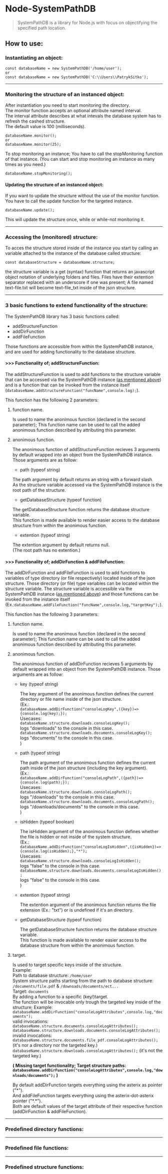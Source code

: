 # Node-SystemPathDB

> SystemPathDB is a library for Node.js with focus on objectifying the specified path location.

## How to use:

### Instantiating an object:

    const databaseName = new SystemPathDB('/home/user');
    or
    const databaseName = new SystemPathDB('C:\\Users\\PatrykSitko');

---

### Monitoring the structure of an instanced object:

After instantiation you need to start monitoring the directory.
<br>
The monitor function accepts an optional attribute named interval.
<br>
The interval attribute describes at what intevals the database system has to refresh the cashed structure.
<br>
The default value is 100 (milliseconds).

    databaseName.monitor();
    or
    databaseName.monitor(25);

To stop monitoring an instance; You have to call the stopMonitoring function of that instance.
(You can start and stop monitoring an instance as many times as you need.)

    databaseName.stopMonitoring();

#### Updating the structure of an instanced object:

If you want to update the structure without the use of the monitor function. You have to call the update function for the targeted instance.

    databaseName.update();

This will update the structure once, while or while-not monitoring it.

---

### Accessing the (monitored) structure:

To acces the structure stored inside of the instance you start by calling an variable attached to the instance of the database called structure:

    const databaseStructure = databaseName.structure;

the structure variable is a get (syntax) function that returns an javascript object notation of underlying folders and files. Files have their extention separator replaced with an underscore if one was present; A file named text-file.txt will become text-file_txt inside of the json structure.

---

### 3 basic functions to extend functionality of the structure:

The SystemPathDB library has 3 basic functions called:

- addStructureFunction
- addDirFunction
- addFileFunction

Those functions are accessible from within the SystemPathDB instance,
<br>
and are used for adding functionality to the database structure.

#### >>> Functionality of; addStructureFunction:

The addStructureFunction is used to add functions to the structure variable that can be accessed via the SystemPathDB instance ([as mentioned above](#accessing-the-monitored-structure)) and is a function that can be invoked from the instance itself (`databaseName.addStructureFunction("funcName",console.log);`).

This function has the following 2 parameters:

1. function name.

   Is used to name the anonimous function (declared in the second parameter); This function name can be used to call the added anonimous function described by attributing this parameter.

2. anonimous function.

   The anonimous function of addStructureFunction recieves 3 arguments by default wrapped into an object from the SystemPathDB instance. Those arguments are as follow:

   - path (typeof string)

   The path argument by default returns an string with a forward slash.
   <br>
   As the structure variable accessed via the SystemPathDB instance is the root path of the structure.

   - getDatabaseStructure (typeof function)

   The getDatabaseStructure function returns the database structure variable.
   <br>
   This function is made available to render easier access to the database structure from within the anonimous function.

   - extention (typeof string)

   The extention argument by default returns null.
   <br>
   (The root path has no extention.)

#### >>> Functionality of; addDirFunction & addFileFunction:

The addDirFunction and addFileFunction is used to add functions to variables of type directory (or file respectively) located inside of the json structure. Those directory (or file) type variables can be located within the structure variable. The structure variable is accessible via the SystemPathDB instance ([as mentioned above](#accessing-the-monitored-structure)) and those functions can be invoked from the instance itself (Ex.:`databaseName.addFileFunction("funcName",console.log,"targetKey");`).

This function has the following 3 parameters:

1. function name.

   Is used to name the anonimous function (declared in the second parameter); This function name can be used to call the added anonimous function described by attributing this parameter.

2. anonimous function.

   The anonimous function of addDirFunction recieves 5 arguments by default wrapped into an object from the SystemPathDB instance. Those arguments are as follow:

   - key (typeof string)

     The key argument of the anonimous function defines the current directory or file name inside of the json structure.
     <br>
     (Ex.:
     <br>
     `databaseName.addDirFunction("consoleLogKey",({key})=>{console.log(key);});`
     <br>
     Usecases:
     <br>
     `databaseName.structure.downloads.consoleLogKey();`
     <br>
     logs "downloads" to the console in this case.
     <br>
     `databaseName.structure.downloads.documents.consoleLogKey();`
     <br>
     logs "documents" to the console in this case.
     <br>
     )

   - path (typeof string)

     The path argument of the anonimous function defines the current path inside of the json structure (including the key argument).
     <br>
     (Ex.:
     <br>
     `databaseName.addDirFunction("consoleLogPath",({path})=>{console.log(path);});`
     <br>
     Usecases:
     <br>
     `databaseName.structure.downloads.consoleLogPath();`
     <br>
     logs "/downloads" to the console in this case.
     <br>
     `databaseName.structure.downloads.documents.consoleLogPath();`
     <br>
     logs "/downloads/documents" to the console in this case.
     <br>
     )

   - isHidden (typeof boolean)

     The isHidden argument of the anonimous function defines whether the file is hidden or not inside of the system structure.
     <br>
     (Ex.:
     <br>
     `databaseName.addDirFunction("consoleLogIsHidden",({isHidden})=>{console.log(isHidden);},"*");`
     <br>
     Usecases:
     <br>
     `databaseName.structure.downloads.consoleLogIsHidden();`
     <br>
     logs "false" to the console in this case.
     <br>
     `databaseName.structure.downloads.documents.consoleLogIsHidden();`
     <br>
     logs "false" to the console in this case.
     <br>
     )

   - extention (typeof string)

     The extention argument of the anonimous function returns the file extension (Ex.: "txt") or is undefined if it's an directory.

   - getDatabaseStructure (typeof function)

     The getDatabaseStructure function returns the database structure variable.
     <br>
     This function is made available to render easier access to the database structure from within the anonimous function.

3. target.

   Is used to target specific keys inside of the structure.
   <br>
   Example:
   <br>
   Path to database structure: `/home/user`
   <br>
   System structure paths starting from the path to database structure:
   <br>
   `/documents/file.pdf` &
   `/downoads/documents/ect...`
   <br>
   Target: `documents`
   <br>
   By adding a function to a specific (key/)target.
   <br>The function will be invocable only trough the targeted key inside of the structure; Example:
   <br>
   `databaseName.addDirFunction("consoleLogAttributes",console.log,"documents");`
   <br>
   valid invocations:
   <br>
   `databaseName.structure.documents.consoleLogAttributes();`
   <br>
   `databaseName.structure.downloads.documents.consoleLogAttributes();`
   <br>
   invalid invocations:
   <br>
   `databaseName.structure.documents.file_pdf.consoleLogAttributes();` (it's nor a directory nor the targeted key.)
   <br>
   `databaseName.structure.downloads.consoleLogAttributes();` (it's not the targeted key.)

   **(
   Missing target functionality; Target structure paths:
   <br>
   `databaseName.addDirFunction("consoleLogAttributes",console.log,"downloads/documents");`
   )**

   By default addDirFunction targets everything using the asterix as pointer ("\*").
   <br>
   And addFileFunction targets everything using the asterix-dot-asterix pointer ("\*.\*").
   <br>
   Both are default values of the target attribute of their respective function (addDirFunction & addFileFunction).

---

### Predefined directory functions:

---

### Predefined file functions:

---

### Predefined structure functions:
